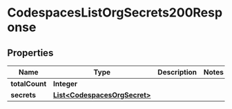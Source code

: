 

# CodespacesListOrgSecrets200Response


## Properties

| Name | Type | Description | Notes |
|------------ | ------------- | ------------- | -------------|
|**totalCount** | **Integer** |  |  |
|**secrets** | [**List&lt;CodespacesOrgSecret&gt;**](CodespacesOrgSecret.md) |  |  |



